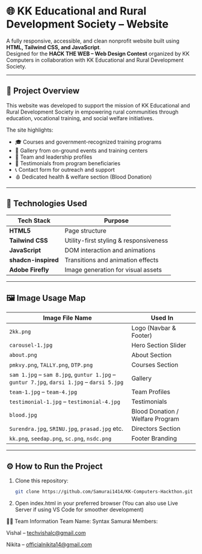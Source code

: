 # 🌐 KK Educational and Rural Development Society – Website

A fully responsive, accessible, and clean nonprofit website built using **HTML, Tailwind CSS, and JavaScript**.  
Designed for the **HACK THE WEB – Web Design Contest** organized by KK Computers in collaboration with KK Educational and Rural Development Society.

---

## 📌 Project Overview

This website was developed to support the mission of KK Educational and Rural Development Society in empowering rural communities through education, vocational training, and social welfare initiatives.

The site highlights:
- 🎓 Courses and government-recognized training programs
- 📸 Gallery from on-ground events and training centers
- 👥 Team and leadership profiles
- 💬 Testimonials from program beneficiaries
- 📞 Contact form for outreach and support
- 🩸 Dedicated health & welfare section (Blood Donation)

---

## 🚀 Technologies Used

| Tech Stack         | Purpose                            |
|--------------------|-------------------------------------|
| **HTML5**          | Page structure                     |
| **Tailwind CSS**   | Utility-first styling & responsiveness |
| **JavaScript**     | DOM interaction and animations     |
| **shadcn-inspired**| Transitions and animation effects  |
| **Adobe Firefly**  | Image generation for visual assets |

---

## 🖼️ Image Usage Map

| Image File Name       | Used In                           |
|------------------------|------------------------------------|
| `2kk.png`              | Logo (Navbar & Footer)             |
| `carousel-1.jpg`       | Hero Section Slider                |
| `about.png`            | About Section                      |
| `pmkvy.png`, `TALLY.png`, `DTP.png` | Courses Section         |
| `sam 1.jpg` – `sam 8.jpg`, `guntur 1.jpg` – `guntur 7.jpg`, `darsi 1.jpg` – `darsi 5.jpg` | Gallery |
| `team-1.jpg` – `team-4.jpg` | Team Profiles                  |
| `testimonial-1.jpg` – `testimonial-4.jpg` | Testimonials       |
| `blood.jpg`            | Blood Donation / Welfare Program   |
| `Surendra.jpg`, `SRINU.jpg`, `prasad.jpg` etc. | Directors Section |
| `kk.png`, `seedap.png`, `sc.png`, `nsdc.png` | Footer Branding   |

---

## ⚙️ How to Run the Project

1. Clone this repository:
   ```bash
   git clone https://github.com/Samurai1414/KK-Computers-Hackthon.git
   
2. Open index.html in your preferred browser
(You can also use Live Server if using VS Code for smoother development)

👨‍💻 Team Information
Team Name: Syntax Samurai
Members:

Vishal – techvishalc@gmail.com 

Nikita – officialnikita14@gmail.com
